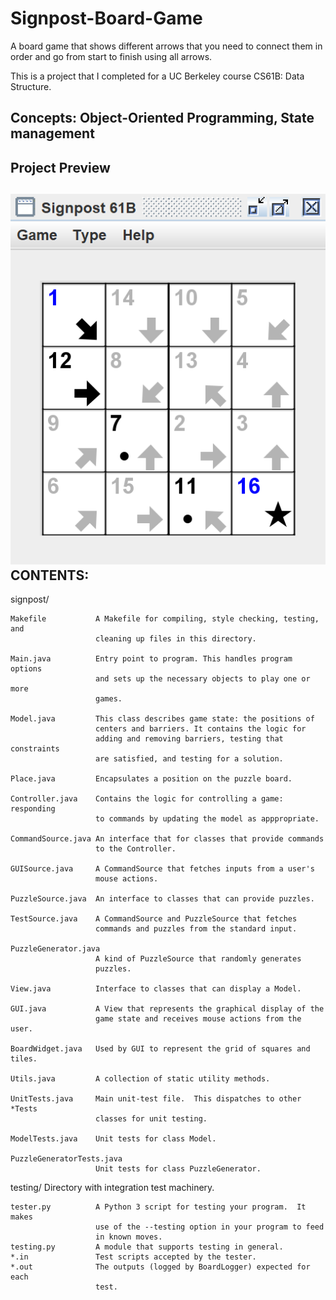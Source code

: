# Signpost-Board-Game
A board game that shows different arrows that you need to connect them in order and go from start to finish using all arrows.

This is a project that I completed for a UC Berkeley course CS61B: Data Structure. 


## Concepts: Object-Oriented Programming, State management

## Project Preview
![Preview](https://github.com/Sheldenshi/Signpost-Board-Game/blob/master/ss.png)
CONTENTS:
---------

signpost/

    Makefile           A Makefile for compiling, style checking, testing, and
                       cleaning up files in this directory.

    Main.java          Entry point to program. This handles program options
                       and sets up the necessary objects to play one or more
                       games.

    Model.java         This class describes game state: the positions of
                       centers and barriers. It contains the logic for
                       adding and removing barriers, testing that constraints
                       are satisfied, and testing for a solution.

    Place.java         Encapsulates a position on the puzzle board.

    Controller.java    Contains the logic for controlling a game: responding
                       to commands by updating the model as apppropriate.

    CommandSource.java An interface that for classes that provide commands
                       to the Controller.

    GUISource.java     A CommandSource that fetches inputs from a user's
                       mouse actions.

    PuzzleSource.java  An interface to classes that can provide puzzles.

    TestSource.java    A CommandSource and PuzzleSource that fetches
                       commands and puzzles from the standard input.

    PuzzleGenerator.java
                       A kind of PuzzleSource that randomly generates
                       puzzles.

    View.java          Interface to classes that can display a Model.

    GUI.java           A View that represents the graphical display of the
                       game state and receives mouse actions from the user.

    BoardWidget.java   Used by GUI to represent the grid of squares and tiles.

    Utils.java         A collection of static utility methods.

    UnitTests.java     Main unit-test file.  This dispatches to other *Tests
                       classes for unit testing.

    ModelTests.java    Unit tests for class Model.

    PuzzleGeneratorTests.java
                       Unit tests for class PuzzleGenerator.


testing/                 Directory with integration test machinery.

    tester.py          A Python 3 script for testing your program.  It makes
                       use of the --testing option in your program to feed
                       in known moves.
    testing.py         A module that supports testing in general.
    *.in               Test scripts accepted by the tester.
    *.out              The outputs (logged by BoardLogger) expected for each
                       test.
